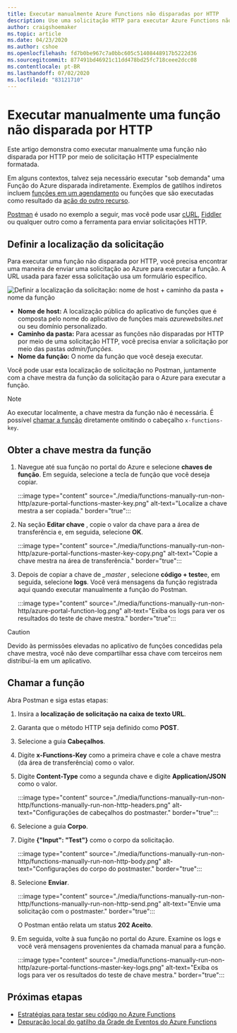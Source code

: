 ```yaml
---
title: Executar manualmente Azure Functions não disparadas por HTTP
description: Use uma solicitação HTTP para executar Azure Functions não disparadas por HTTP
author: craigshoemaker
ms.topic: article
ms.date: 04/23/2020
ms.author: cshoe
ms.openlocfilehash: fd7b0be967c7a0bbc605c51408448917b5222d36
ms.sourcegitcommit: 877491bd46921c11dd478bd25fc718ceee2dcc08
ms.contentlocale: pt-BR
ms.lasthandoff: 07/02/2020
ms.locfileid: "83121710"
---
```

# <a name="manually-run-a-non-http-triggered-function"></a>Executar manualmente uma função não disparada por HTTP

Este artigo demonstra como executar manualmente uma função não disparada por HTTP por meio de solicitação HTTP especialmente formatada.

Em alguns contextos, talvez seja necessário executar "sob demanda" uma Função do Azure disparada indiretamente.  Exemplos de gatilhos indiretos incluem [funções em um agendamento](./functions-create-scheduled-function.md) ou funções que são executadas como resultado da [ação do outro recurso](./functions-create-storage-blob-triggered-function.md). 

[Postman](https://www.getpostman.com/) é usado no exemplo a seguir, mas você pode usar [cURL](https://curl.haxx.se/), [Fiddler](https://www.telerik.com/fiddler) ou qualquer outro como a ferramenta para enviar solicitações HTTP.

## <a name="define-the-request-location"></a>Definir a localização da solicitação

Para executar uma função não disparada por HTTP, você precisa encontrar uma maneira de enviar uma solicitação ao Azure para executar a função. A URL usada para fazer essa solicitação usa um formulário específico.

![Definir a localização da solicitação: nome de host + caminho da pasta + nome da função](./media/functions-manually-run-non-http/azure-functions-admin-url-anatomy.png)

- **Nome de host:** A localização pública do aplicativo de funções que é composta pelo nome do aplicativo de funções mais *azurewebsites.net* ou seu domínio personalizado.
- **Caminho da pasta:** Para acessar as funções não disparadas por HTTP por meio de uma solicitação HTTP, você precisa enviar a solicitação por meio das pastas *admin/funções*.
- **Nome da função:** O nome da função que você deseja executar.

Você pode usar esta localização de solicitação no Postman, juntamente com a chave mestra da função da solicitação para o Azure para executar a função.

> [!NOTE]
> Ao executar localmente, a chave mestra da função não é necessária. É possível [chamar a função](#call-the-function) diretamente omitindo o cabeçalho `x-functions-key`.

## <a name="get-the-functions-master-key"></a>Obter a chave mestra da função

1. Navegue até sua função no portal do Azure e selecione **chaves de função**. Em seguida, selecione a tecla de função que você deseja copiar. 

    :::image type="content" source="./media/functions-manually-run-non-http/azure-portal-functions-master-key.png" alt-text="Localize a chave mestra a ser copiada." border="true":::

1. Na seção **Editar chave** , copie o valor da chave para a área de transferência e, em seguida, selecione **OK**.

    :::image type="content" source="./media/functions-manually-run-non-http/azure-portal-functions-master-key-copy.png" alt-text="Copie a chave mestra na área de transferência." border="true":::

1. Depois de copiar a chave de *_master* , selecione **código + teste**e, em seguida, selecione **logs**. Você verá mensagens da função registrada aqui quando executar manualmente a função do Postman.

    :::image type="content" source="./media/functions-manually-run-non-http/azure-portal-function-log.png" alt-text="Exiba os logs para ver os resultados do teste de chave mestra." border="true":::

> [!CAUTION]  
> Devido às permissões elevadas no aplicativo de funções concedidas pela chave mestra, você não deve compartilhar essa chave com terceiros nem distribuí-la em um aplicativo.

## <a name="call-the-function"></a>Chamar a função

Abra Postman e siga estas etapas:

1. Insira a **localização de solicitação na caixa de texto URL**.
1. Garanta que o método HTTP seja definido como **POST**.
1. Selecione a guia **Cabeçalhos**.
1. Digite **x-Functions-Key** como a primeira chave e cole a chave mestra (da área de transferência) como o valor.
1. Digite **Content-Type** como a segunda chave e digite **Application/JSON** como o valor.

    :::image type="content" source="./media/functions-manually-run-non-http/functions-manually-run-non-http-headers.png" alt-text="Configurações de cabeçalhos do postmaster." border="true":::

1. Selecione a guia **Corpo**.
1. Digite **{"Input": "Test"}** como o corpo da solicitação.

    :::image type="content" source="./media/functions-manually-run-non-http/functions-manually-run-non-http-body.png" alt-text="Configurações do corpo do postmaster." border="true":::

1. Selecione **Enviar**.
        
    :::image type="content" source="./media/functions-manually-run-non-http/functions-manually-run-non-http-send.png" alt-text="Envie uma solicitação com o postmaster." border="true":::

    O Postman então relata um status **202 Aceito**.

1. Em seguida, volte à sua função no portal do Azure. Examine os logs e você verá mensagens provenientes da chamada manual para a função.

    :::image type="content" source="./media/functions-manually-run-non-http/azure-portal-functions-master-key-logs.png" alt-text="Exiba os logs para ver os resultados do teste de chave mestra." border="true":::

## <a name="next-steps"></a>Próximas etapas

- [Estratégias para testar seu código no Azure Functions](./functions-test-a-function.md)
- [Depuração local do gatilho da Grade de Eventos do Azure Functions](./functions-debug-event-grid-trigger-local.md)
